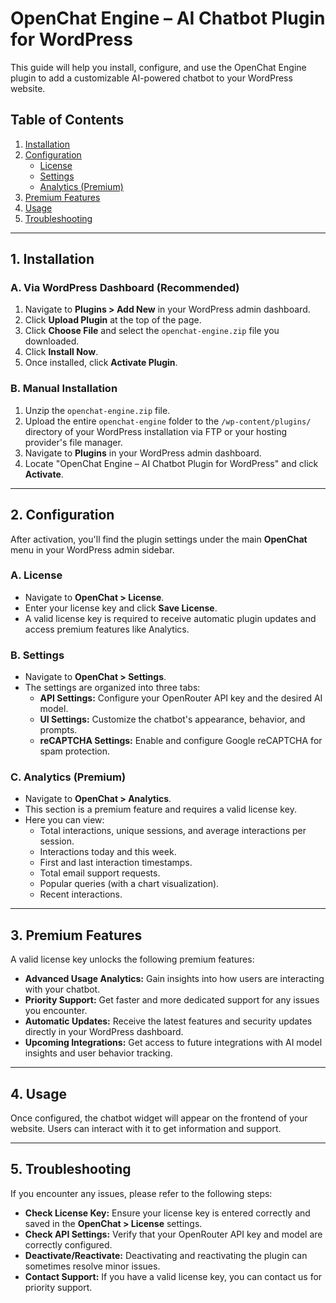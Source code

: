 # OpenChat Engine – AI Chatbot Plugin for WordPress

This guide will help you install, configure, and use the OpenChat Engine plugin to add a customizable AI-powered chatbot to your WordPress website.

## Table of Contents
1.  [Installation](#installation)
2.  [Configuration](#configuration)
    *   [License](#license)
    *   [Settings](#settings)
    *   [Analytics (Premium)](#analytics-premium)
3.  [Premium Features](#premium-features)
4.  [Usage](#usage)
5.  [Troubleshooting](#troubleshooting)

---

## 1. Installation

### A. Via WordPress Dashboard (Recommended)
1.  Navigate to **Plugins > Add New** in your WordPress admin dashboard.
2.  Click **Upload Plugin** at the top of the page.
3.  Click **Choose File** and select the `openchat-engine.zip` file you downloaded.
4.  Click **Install Now**.
5.  Once installed, click **Activate Plugin**.

### B. Manual Installation
1.  Unzip the `openchat-engine.zip` file.
2.  Upload the entire `openchat-engine` folder to the `/wp-content/plugins/` directory of your WordPress installation via FTP or your hosting provider's file manager.
3.  Navigate to **Plugins** in your WordPress admin dashboard.
4.  Locate "OpenChat Engine – AI Chatbot Plugin for WordPress" and click **Activate**.

---

## 2. Configuration

After activation, you'll find the plugin settings under the main **OpenChat** menu in your WordPress admin sidebar.

### A. License
*   Navigate to **OpenChat > License**.
*   Enter your license key and click **Save License**.
*   A valid license key is required to receive automatic plugin updates and access premium features like Analytics.

### B. Settings
*   Navigate to **OpenChat > Settings**.
*   The settings are organized into three tabs:
    *   **API Settings:** Configure your OpenRouter API key and the desired AI model.
    *   **UI Settings:** Customize the chatbot's appearance, behavior, and prompts.
    *   **reCAPTCHA Settings:** Enable and configure Google reCAPTCHA for spam protection.

### C. Analytics (Premium)
*   Navigate to **OpenChat > Analytics**.
*   This section is a premium feature and requires a valid license key.
*   Here you can view:
    *   Total interactions, unique sessions, and average interactions per session.
    *   Interactions today and this week.
    *   First and last interaction timestamps.
    *   Total email support requests.
    *   Popular queries (with a chart visualization).
    *   Recent interactions.

---

## 3. Premium Features

A valid license key unlocks the following premium features:
*   **Advanced Usage Analytics:** Gain insights into how users are interacting with your chatbot.
*   **Priority Support:** Get faster and more dedicated support for any issues you encounter.
*   **Automatic Updates:** Receive the latest features and security updates directly in your WordPress dashboard.
*   **Upcoming Integrations:** Get access to future integrations with AI model insights and user behavior tracking.

---

## 4. Usage

Once configured, the chatbot widget will appear on the frontend of your website. Users can interact with it to get information and support.

---

## 5. Troubleshooting

If you encounter any issues, please refer to the following steps:
*   **Check License Key:** Ensure your license key is entered correctly and saved in the **OpenChat > License** settings.
*   **Check API Settings:** Verify that your OpenRouter API key and model are correctly configured.
*   **Deactivate/Reactivate:** Deactivating and reactivating the plugin can sometimes resolve minor issues.
*   **Contact Support:** If you have a valid license key, you can contact us for priority support.